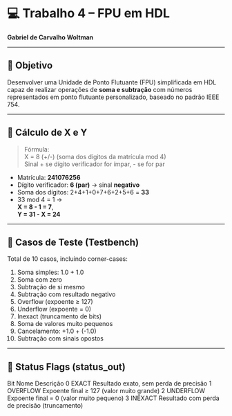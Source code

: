 # 💻 Trabalho 4 – FPU em HDL  
**Gabriel de Carvalho Woltman**

---

## 🎯 Objetivo
Desenvolver uma Unidade de Ponto Flutuante (FPU) simplificada em HDL capaz de realizar operações de **soma e subtração** com números representados em ponto flutuante personalizado, baseado no padrão IEEE 754.

---

## 📌 Cálculo de X e Y

> Fórmula:  
> X = 8 (+/-) (soma dos dígitos da matrícula mod 4)  
> Sinal + se dígito verificador for ímpar, - se for par

- Matrícula: **241076256**  
- Dígito verificador: **6 (par)** → sinal **negativo**  
- Soma dos dígitos: 2+4+1+0+7+6+2+5+6 = **33**  
- 33 mod 4 = 1 →  
  **X = 8 - 1 = 7**,  
  **Y = 31 - X = 24**

---

## 🧪 Casos de Teste (Testbench)
Total de 10 casos, incluindo corner-cases:
1. Soma simples: 1.0 + 1.0
2. Soma com zero
3. Subtração de si mesmo
4. Subtração com resultado negativo
5. Overflow (expoente ≥ 127)
6. Underflow (expoente = 0)
7. Inexact (truncamento de bits)
8. Soma de valores muito pequenos
9. Cancelamento: +1.0 + (-1.0)
10. Subtração com sinais opostos

---

## 🧾 Status Flags (status_out)
Bit 	Nome	      Descrição
0	    EXACT	      Resultado exato, sem perda de precisão
1	    OVERFLOW	  Expoente final ≥ 127 (valor muito grande)
2	    UNDERFLOW  	Expoente final = 0 (valor muito pequeno)
3	    INEXACT	    Resultado com perda de precisão (truncamento)
